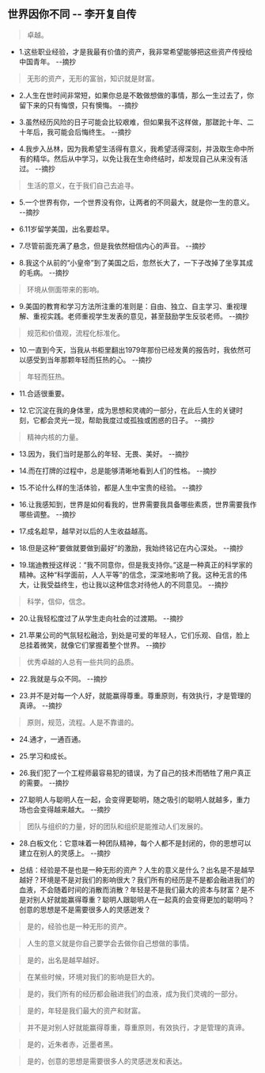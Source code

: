 ## 世界因你不同 -- 李开复自传

>卓越。

- 1.这些职业经验，才是我最有价值的资产，我非常希望能够把这些资产传授给中国青年。 --摘抄

>无形的资产，无形的富翁，知识就是财富。

- 2.人生在世时间非常短，如果你总是不敢做想做的事情，那么一生过去了，你留下来的只有悔恨，只有懊悔。 --摘抄

- 3.虽然经历风险的日子可能会比较艰难，但如果我不这样做，那蹉跎十年、二十年后，我可能会后悔终生。 --摘抄

- 4.我步入丛林，因为我希望生活得有意义，我希望活得深刻，并汲取生命中所有的精华。然后从中学习，以免让我在生命终结时，却发现自己从来没有活过。 --摘抄

>生活的意义，在于我们自己去追寻。

- 5.一个世界有你，一个世界没有你，让两者的不同最大，就是你一生的意义。 --摘抄

- 6.11岁留学美国，出名要趁早。

- 7.尽管前面充满了悬念，但是我依然相信内心的声音。 --摘抄

- 8.我这个从前的“小皇帝”到了美国之后，忽然长大了，一下子改掉了坐享其成的毛病。 --摘抄

>环境从侧面带来的影响。

- 9.美国的教育和学习方法所注重的准则是：自由、独立、自主学习、重视理解、重视实践。老师重视学生发表的意见，甚至鼓励学生反驳老师。 --摘抄

>规范和价值观，流程化标准化。

- 10.一直到今天，当我从书柜里翻出1979年那份已经发黄的报告时，我依然可以感受到当年那颗年轻而狂热的心。 --摘抄

>年轻而狂热。

- 11.合适很重要。

- 12.它沉淀在我的身体里，成为思想和灵魂的一部分，在此后人生的关键时刻，它都会灵光一现，帮助我度过或孤独或困惑的日子。 --摘抄

>精神内核的力量。

- 13.因为，我们当时是那么的年轻、无畏、美好。 --摘抄

- 14.而在打牌的过程中，总是能够清晰地看到人们的性格。 --摘抄

- 15.不论什么样的生活体验，都是人生中宝贵的经验。 --摘抄

- 16.让我感知到，世界是如何看我的，世界需要我具备哪些素质，世界需要我作哪些调整。 --摘抄

- 17.成名趁早，越早对以后的人生收益越高。

- 18.但是这种“要做就要做到最好”的激励，我始终铭记在内心深处。 --摘抄

- 19.瑞迪教授这样说：“我不同意你，但是我支持你。”这是一种真正的科学家的精神。这种“科学面前，人人平等”的信念，深深地影响了我。这种无言的伟大，让我受益终生，也让我以这种信念对待他人的不同意见。 --摘抄

>科学，信仰，信念。

- 20.让我轻松度过了从学生走向社会的过渡期。 --摘抄

- 21.苹果公司的气氛轻松融洽，到处是可爱的年轻人，它们乐观、自信，脸上总挂着微笑，就像它们掌握着整个世界。 --摘抄

>优秀卓越的人总有一些共同的品质。

- 22.我就是与众不同。 --摘抄

- 23.并不是对每一个人好，就能赢得尊重。尊重原则，有效执行，才是管理的真谛。 --摘抄

>原则，规范，流程。人是不靠谱的。

- 24.通才，一通百通。

- 25.学习和成长。

- 26.我们犯了一个工程师最容易犯的错误，为了自己的技术而牺牲了用户真正的需要。 --摘抄

- 27.聪明人与聪明人在一起，会变得更聪明，随之吸引的聪明人就越多，重力场也会变得越来越大。 --摘抄

>团队与组织的力量，好的团队和组织是能推动人们发展的。

- 28.白板文化：它意味着一种团队精神，每个人都不是封闭的，你的思想可以建立在别人的灵感上。 --摘抄

- 总结：经验是不是也是一种无形的资产？人生的意义是什么？出名是不是越早越好？环境是不是对我们的影响很大？我们所有的经历是不是都会融进我们的血液，不会随着时间的消散而消散？年轻是不是我们最大的资本与财富？是不是对别人好就能赢得尊重？聪明人跟聪明人在一起真的会变得更加的聪明吗？创意的思想是不是需要很多人的灵感迸发？

>是的，经验也是一种无形的资产。

>人生的意义就是你自己要学会去做你自己想做的事情。

>是的，出名是越早越好。

>在某些时候，环境对我们的影响是巨大的。

>是的，我们所有的经历都会融进我们的血液，成为我们灵魂的一部分。

>是的，年轻是我们最大的资产和财富。

>并不是对别人好就能赢得尊重，尊重原则，有效执行，才是管理的真谛。

>是的，近朱者赤，近墨者黑。

>是的，创意的思想是需要很多人的灵感迸发和表达。
